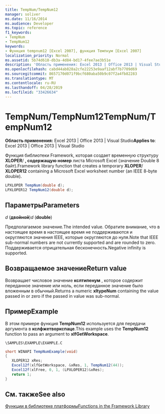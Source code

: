 ```yaml
---
title: TempNum/TempNum12
manager: soliver
ms.date: 11/16/2014
ms.audience: Developer
ms.topic: reference
f1_keywords:
- TempNum
- TempNum12
keywords:
- Функция tempnum12 [Excel 2007], функция Темпнум [Excel 2007]
localization_priority: Normal
ms.assetid: 5b74d618-db3a-4d84-bd17-4fee7ae3b51e
description: 'Область применения: Excel 2013 | Office 2013 | Visual Studio'
ms.openlocfilehash: cabd44ab828a2cfe22253e9aaf12abf7b7709d69
ms.sourcegitcommit: 8657170d071f9bcf680aba50b9c07f2a4fb82283
ms.translationtype: MT
ms.contentlocale: ru-RU
ms.lasthandoff: 04/28/2019
ms.locfileid: "33426634"
---
```

# <a name="tempnumtempnum12"></a><span data-ttu-id="cf0f3-104">TempNum/TempNum12</span><span class="sxs-lookup"><span data-stu-id="cf0f3-104">TempNum/TempNum12</span></span>

 <span data-ttu-id="cf0f3-105">**Область применения:** Excel 2013 | Office 2013 | Visual Studio</span><span class="sxs-lookup"><span data-stu-id="cf0f3-105">**Applies to**: Excel 2013 | Office 2013 | Visual Studio</span></span> 
  
<span data-ttu-id="cf0f3-106">Функция библиотеки Framework, которая создает временную структуру **XLOPER**/ **, содержащую номер** листа Microsoft Excel (значение Double 8 байт).</span><span class="sxs-lookup"><span data-stu-id="cf0f3-106">Framework library function that creates a temporary **XLOPER**/ **XLOPER12** containing a Microsoft Excel worksheet number (an IEEE 8-byte double).</span></span> 
  
```cs
LPXLOPER TempNum(double d);
LPXLOPER12 TempNum12(double d);
```

## <a name="parameters"></a><span data-ttu-id="cf0f3-107">Параметры</span><span class="sxs-lookup"><span data-stu-id="cf0f3-107">Parameters</span></span>

 <span data-ttu-id="cf0f3-108">_d_ (**двойной**)</span><span class="sxs-lookup"><span data-stu-id="cf0f3-108">_d_ (**double**)</span></span>
  
<span data-ttu-id="cf0f3-109">Предполагаемое значение.</span><span class="sxs-lookup"><span data-stu-id="cf0f3-109">The intended value.</span></span> <span data-ttu-id="cf0f3-110">Обратите внимание, что в настоящее время в настоящее время не поддерживаются и округляются значения IEEE, которые округляются до нуля.</span><span class="sxs-lookup"><span data-stu-id="cf0f3-110">Note that IEEE sub-normal numbers are not currently supported and are rounded to zero.</span></span> <span data-ttu-id="cf0f3-111">Поддерживается отрицательная бесконечность.</span><span class="sxs-lookup"><span data-stu-id="cf0f3-111">Negative infinity is supported.</span></span>
  
## <a name="return-value"></a><span data-ttu-id="cf0f3-112">Возвращаемое значение</span><span class="sxs-lookup"><span data-stu-id="cf0f3-112">Return value</span></span>

<span data-ttu-id="cf0f3-113">Возвращает числовое значение **кслтипенум** , которое содержит переданное значение или ноль, если переданное значение было вложенным в обычный.</span><span class="sxs-lookup"><span data-stu-id="cf0f3-113">Returns a numeric **xltypeNum** containing the value passed in or zero if the passed in value was sub-normal.</span></span> 
  
## <a name="example"></a><span data-ttu-id="cf0f3-114">Пример</span><span class="sxs-lookup"><span data-stu-id="cf0f3-114">Example</span></span>

<span data-ttu-id="cf0f3-115">В этом примере функция **TempNum12** используется для передачи аргумента в **кслфжетворкспаце**.</span><span class="sxs-lookup"><span data-stu-id="cf0f3-115">This example uses the **TempNum12** function to pass an argument to **xlfGetWorkspace**.</span></span>
  
 `\SAMPLES\EXAMPLE\EXAMPLE.C`
  
```cs
short WINAPI TempNumExample(void)
{
   XLOPER12 xRes;
   Excel12f(xlfGetWorkspace, &xRes, 1, TempNum12(44));
   Excel12f(xlFree, 0, 1, (LPXLOPER12)&xRes);
   return 1;
}
```

## <a name="see-also"></a><span data-ttu-id="cf0f3-116">См. также</span><span class="sxs-lookup"><span data-stu-id="cf0f3-116">See also</span></span>



[<span data-ttu-id="cf0f3-117">Функции в библиотеке платформы</span><span class="sxs-lookup"><span data-stu-id="cf0f3-117">Functions in the Framework Library</span></span>](functions-in-the-framework-library.md)

